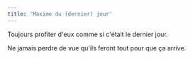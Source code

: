 ```yaml
---
title: 'Maxime du (dernier) jour'
---
```


Toujours profiter d'eux comme si c'était le dernier jour.

Ne jamais perdre de vue qu'ils feront tout pour que ça arrive.
